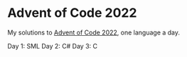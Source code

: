 # Advent of Code 2022

My solutions to [Advent of Code 2022](https://adventofcode.com/2022), one language a day.

Day 1: SML
Day 2: C#
Day 3: C
